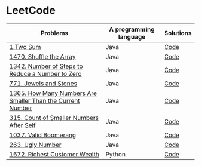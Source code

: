 # LeetCode
Problems | A programming language |Solutions
------------ | ------------- |------------- 
[1.Two Sum](https://leetcode.com/problems/two-sum/) | Java | [Code](https://github.com/Dimateos12/LeetCode/blob/main/Two%20Sum.java) |
[1470. Shuffle the Array](https://leetcode.com/problems/shuffle-the-array/) | Java | [Code](https://github.com/Dimateos12/LeetCode/blob/main/1470.%20Shuffle%20the%20Array.java) |
[1342. Number of Steps to Reduce a Number to Zero](https://leetcode.com/problems/number-of-steps-to-reduce-a-number-to-zero/) | Java | [Code](https://github.com/Dimateos12/LeetCode/blob/main/1342.%20Number%20of%20Steps%20to%20Reduce%20a%20Number%20to%20Zero.java) |
[771. Jewels and Stones](https://leetcode.com/problems/jewels-and-stones/) | Java | [Code](https://github.com/Dimateos12/LeetCode/blob/main/771.%20Jewels%20and%20Stones.java) |
[1365. How Many Numbers Are Smaller Than the Current Number](https://leetcode.com/problems/how-many-numbers-are-smaller-than-the-current-number/) | Java | [Code](https://github.com/Dimateos12/LeetCode/blob/main/1365.%20How%20Many%20Numbers%20Are%20Smaller%20Than%20the%20Current%20Number.txt) |
[315. Count of Smaller Numbers After Self](https://leetcode.com/problems/count-of-smaller-numbers-after-self/) | Java | [Code](https://github.com/Dimateos12/LeetCode/blob/main/315.%20Count%20of%20Smaller%20Numbers%20After%20Self.java) |
[1037. Valid Boomerang](https://leetcode.com/problems/valid-boomerang/) | Java | [Code](https://github.com/Dimateos12/LeetCode/blob/main/1037.%20Valid%20Boomerang.java) |
[263. Ugly Number](https://leetcode.com/problems/ugly-number/) | Java | [Code](https://github.com/Dimateos12/LeetCode/blob/main/263.%20Ugly%20Number.java) |
[1672. Richest Customer Wealth](https://leetcode.com/problems/richest-customer-wealth/) | Python |[Code](https://github.com/Dimateos12/LeetCode/blob/main/1672.%20Richest%20Customer%20Wealth.py) |
